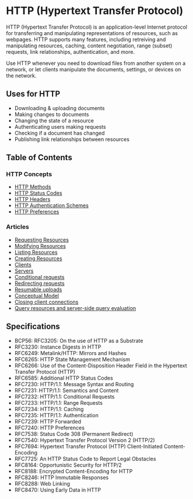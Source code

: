 # HTTP (Hypertext Transfer Protocol)

HTTP (Hypertext Transfer Protocol) is an application-level Internet protocol for transferring and manipulating representations of resources, such as webpages. HTTP supports many features, including retreiving and manipulating resources, caching, content negotiation, range (subset) requests, link relationships, authentication, and more.

Use HTTP whenever you need to download files from another system on a network, or let clients manipulate the documents, settings, or devices on the network.

## Uses for HTTP

* Downloading & uploading documents
* Making changes to documents
* Changing the state of a resource
* Authenticating users making requests
* Checking if a document has changed
* Publishing link relationships between resources

## Table of Contents

### HTTP Concepts

* [HTTP Methods](methods/index.xml)
* [HTTP Status Codes](status-codes/index.xml)
* [HTTP Headers](headers/index.xml)
* [HTTP Authentication Schemes](authschemes/index.xml)
* [HTTP Preferences](preferences/index.xml)

### Articles

* [Requesting Resources](retreiving-resources.xml)
* [Modifying Resources](modifying-resources.xml)
* [Listing Resources](modifying-resources.xml)
* [Creating Resources](modifying-resources.xml)
* [Clients](client.xml)
* [Servers](server.xml)
* [Conditional requests](conditional.xml)
* [Redirecting requests](redirect.xml)
* [Resumable uploads](resumable-uploads.xml)
* [Conceptual Model](stack.xml)
* [Closing client connections](close.xml)
* [Query resources and server-side query evaluation](query.xml)

## Specifications

* BCP56: RFC3205: On the use of HTTP as a Substrate
* RFC3230: Instance Digests in HTTP
* RFC6249: Metalink/HTTP: Mirrors and Hashes
* RFC6265: HTTP State Management Mechanism
* RFC6266: Use of the Content-Disposition Header Field in the Hypertext Transfer Protocol (HTTP)
* RFC6585: Additional HTTP Status Codes
* RFC7230: HTTP/1.1: Message Syntax and Routing
* RFC7231: HTTP/1.1: Semantics and Content
* RFC7232: HTTP/1.1: Conditional Requests
* RFC7233: HTTP/1.1: Range Requests
* RFC7234: HTTP/1.1: Caching
* RFC7235: HTTP/1.1: Authentication
* RFC7239: HTTP Forwarded
* RFC7240: HTTP Preferences
* RFC7538: Status Code 308 (Permanent Redirect)
* RFC7540: Hypertext Transfer Protocol Version 2 (HTTP/2)
* RFC7694: Hypertext Transfer Protocol (HTTP) Client-Initiated Content-Encoding
* RFC7725: An HTTP Status Code to Report Legal Obstacles
* RFC8164: Opportunistic Security for HTTP/2
* RFC8188: Encrypted Content-Encoding for HTTP
* RFC8246: HTTP Immutable Responses
* RFC8288: Web Linking
* RFC8470: Using Early Data in HTTP
